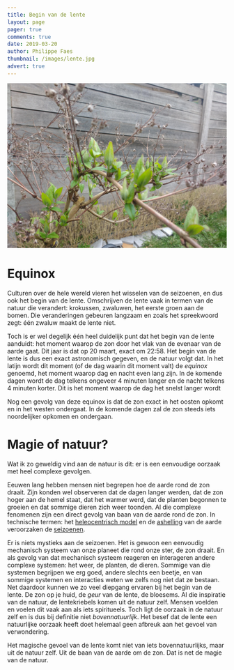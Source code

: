 ```yaml
---
title: Begin van de lente
layout: page 
pager: true
comments: true
date: 2019-03-20
author: Philippe Faes
thumbnail: /images/lente.jpg
advert: true
---
```


![Lente](/images/lente.jpg)

# Equinox

Culturen over de hele wereld vieren het wisselen van de seizoenen, en dus ook het begin van de lente. Omschrijven de lente vaak in termen van de natuur die verandert: krokussen, zwaluwen, het eerste groen aan de bomen. Die veranderingen gebeuren langzaam en zoals het spreekwoord zegt: één zwaluw maakt de lente niet.

Toch is er wel degelijk één heel duidelijk punt dat het begin van de lente aanduidt: het moment waarop de zon door het vlak van de evenaar van de aarde gaat. Dit jaar is dat op 20 maart, exact om 22:58. Het begin van de lente is dus een exact astronomisch gegeven, en de natuur volgt dat. In het latijn wordt dit moment (of de dag waarin dit moment valt) de *equinox* genoemd, het moment waarop dag en nacht even lang zijn. In de komende dagen wordt de dag telkens ongeveer 4 minuten langer en de nacht telkens 4 minuten korter. Dit is het moment waarop de dag het snelst langer wordt

Nog een gevolg van deze equinox is dat de zon exact in het oosten opkomt en in het westen ondergaat. In de komende dagen zal de zon steeds iets noordelijker opkomen en ondergaan.  

# Magie of natuur?

Wat ik zo geweldig vind aan de natuur is dit: er is een eenvoudige oorzaak met heel complexe gevolgen. 

Eeuwen lang hebben mensen niet begrepen hoe de aarde rond de zon draait. Zijn konden wel observeren dat de dagen langer werden, dat de zon hoger aan de hemel staat, dat het warmer werd, dat de planten begonnen te groeien en dat sommige dieren zich weer toonden. Al die complexe fenomenen zijn een direct gevolg van baan van de aarde rond de zon. In technische termen: het [heleocentrisch model](https://nl.wikipedia.org/wiki/Heliocentrische_theorie) en de [ashelling](https://nl.wikipedia.org/wiki/Obliquiteit) van de aarde veroorzaken de [seizoenen](http://www.allesoversterrenkunde.nl/!/!/actueel/artikelen/_detail/gli/hoe-ontstaan-de-seizoenen/). 

Er is niets mystieks aan de seizoenen. Het is gewoon een eenvoudig mechanisch systeem van onze planeet die rond onze ster, de zon draait. En als gevolg van dat mechanisch systeem reageren en interageren andere complexe systemen: het weer, de planten, de dieren. Sommige van die systemen begrijpen we erg goed, andere slechts een beetje, en van sommige systemen en interacties weten we zelfs nog niet dat ze bestaan.   
Net daardoor kunnen we zo veel diepgang ervaren bij het begin van de lente. De zon op je huid, de *geur* van de lente, de bloesems. Al die inspiratie van de natuur, de lentekriebels komen uit de natuur zelf. Mensen voelden en voelen dit vaak aan als iets spiritueels. Toch ligt de oorzaak in de natuur zelf en is dus bij definitie niet *bovennatuurlijk*. Het besef dat de lente een natuurlijke oorzaak heeft doet helemaal geen afbreuk aan het gevoel van verwondering.

Het magische gevoel van de lente komt niet van iets bovennatuurlijks, maar uit de natuur zelf. Uit de baan van de aarde om de zon. Dat is net de magie van de natuur.
   



  